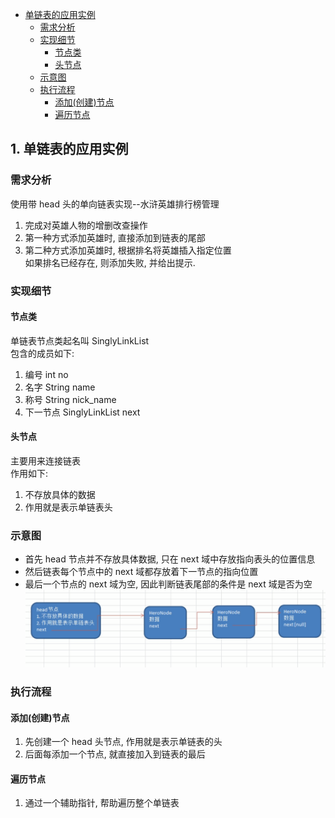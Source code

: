 <!-- TOC -->

- [单链表的应用实例](#%E5%8D%95%E9%93%BE%E8%A1%A8%E7%9A%84%E5%BA%94%E7%94%A8%E5%AE%9E%E4%BE%8B)
    - [需求分析](#%E9%9C%80%E6%B1%82%E5%88%86%E6%9E%90)
    - [实现细节](#%E5%AE%9E%E7%8E%B0%E7%BB%86%E8%8A%82)
        - [节点类](#%E8%8A%82%E7%82%B9%E7%B1%BB)
        - [头节点](#%E5%A4%B4%E8%8A%82%E7%82%B9)
    - [示意图](#%E7%A4%BA%E6%84%8F%E5%9B%BE)
    - [执行流程](#%E6%89%A7%E8%A1%8C%E6%B5%81%E7%A8%8B)
        - [添加(创建)节点](#%E6%B7%BB%E5%8A%A0%E5%88%9B%E5%BB%BA%E8%8A%82%E7%82%B9)
        - [遍历节点](#%E9%81%8D%E5%8E%86%E8%8A%82%E7%82%B9)

<!-- /TOC -->

## 1. 单链表的应用实例
### 需求分析
使用带 head 头的单向链表实现--水浒英雄排行榜管理
1) 完成对英雄人物的增删改查操作
2) 第一种方式添加英雄时, 直接添加到链表的尾部
3) 第二种方式添加英雄时, 根据排名将英雄插入指定位置  
   如果排名已经存在, 则添加失败, 并给出提示.

### 实现细节

#### 节点类
单链表节点类起名叫 SinglyLinkList  
包含的成员如下:  
1. 编号 int no
2. 名字 String name
3. 称号 String nick_name
4. 下一节点 SinglyLinkList next

#### 头节点  
主要用来连接链表  
作用如下:  
1. 不存放具体的数据
2. 作用就是表示单链表头

### 示意图
- 首先 head 节点并不存放具体数据, 只在 next 域中存放指向表头的位置信息  
- 然后链表每个节点中的 next 域都存放着下一节点的指向位置  
- 最后一个节点的 next 域为空, 因此判断链表尾部的条件是 next 域是否为空
![单链表示例](../99.images/2020-04-19-16-43-04.png)

### 执行流程
#### 添加(创建)节点
1) 先创建一个 head 头节点, 作用就是表示单链表的头
2) 后面每添加一个节点, 就直接加入到链表的最后

#### 遍历节点
1) 通过一个辅助指针, 帮助遍历整个单链表